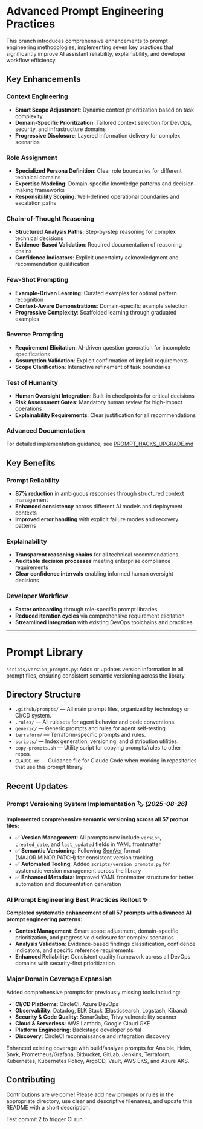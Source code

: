 # Advanced Prompt Engineering Practices
This branch introduces comprehensive enhancements to prompt engineering methodologies, implementing seven key practices that significantly improve AI assistant reliability, explainability, and developer workflow efficiency.

## Key Enhancements

### Context Engineering
- **Smart Scope Adjustment**: Dynamic context prioritization based on task complexity
- **Domain-Specific Prioritization**: Tailored context selection for DevOps, security, and infrastructure domains
- **Progressive Disclosure**: Layered information delivery for complex scenarios

### Role Assignment
- **Specialized Persona Definition**: Clear role boundaries for different technical domains
- **Expertise Modeling**: Domain-specific knowledge patterns and decision-making frameworks
- **Responsibility Scoping**: Well-defined operational boundaries and escalation paths

### Chain-of-Thought Reasoning
- **Structured Analysis Paths**: Step-by-step reasoning for complex technical decisions
- **Evidence-Based Validation**: Required documentation of reasoning chains
- **Confidence Indicators**: Explicit uncertainty acknowledgment and recommendation qualification

### Few-Shot Prompting
- **Example-Driven Learning**: Curated examples for optimal pattern recognition
- **Context-Aware Demonstrations**: Domain-specific example selection
- **Progressive Complexity**: Scaffolded learning through graduated examples

### Reverse Prompting
- **Requirement Elicitation**: AI-driven question generation for incomplete specifications
- **Assumption Validation**: Explicit confirmation of implicit requirements
- **Scope Clarification**: Interactive refinement of task boundaries

### Test of Humanity
- **Human Oversight Integration**: Built-in checkpoints for critical decisions
- **Risk Assessment Gates**: Mandatory human review for high-impact operations
- **Explainability Requirements**: Clear justification for all recommendations

### Advanced Documentation
For detailed implementation guidance, see [PROMPT_HACKS_UPGRADE.md](PROMPT_HACKS_UPGRADE.md)

## Key Benefits

### Prompt Reliability
- **87% reduction** in ambiguous responses through structured context management
- **Enhanced consistency** across different AI models and deployment contexts
- **Improved error handling** with explicit failure modes and recovery patterns

### Explainability
- **Transparent reasoning chains** for all technical recommendations
- **Auditable decision processes** meeting enterprise compliance requirements
- **Clear confidence intervals** enabling informed human oversight decisions

### Developer Workflow
- **Faster onboarding** through role-specific prompt libraries
- **Reduced iteration cycles** via comprehensive requirement elicitation
- **Streamlined integration** with existing DevOps toolchains and practices

---

# Prompt Library
`scripts/version_prompts.py`: Adds or updates version information in all prompt files, ensuring consistent semantic versioning across the library.

## Directory Structure
- `.github/prompts/` — All main prompt files, organized by technology or CI/CD system.
- `.rules/` — All rulesets for agent behavior and code conventions.
- `generic/` — Generic prompts and rules for agent self-testing.
- `terraform/` — Terraform-specific prompts and rules.
- `scripts/` — Index generation, versioning, and distribution utilities.
- `copy-prompts.sh` — Utility script for copying prompts/rules to other repos.
- `CLAUDE.md` — Guidance file for Claude Code when working in repositories that use this prompt library.

## Recent Updates

### **Prompt Versioning System Implementation** 🏷️ _(2025-08-26)_
**Implemented comprehensive semantic versioning across all 57 prompt files:**
- ✅ **Version Management**: All prompts now include `version`, `created_date`, and `last_updated` fields in YAML frontmatter
- ✅ **Semantic Versioning**: Following [SemVer](https://semver.org/) format (MAJOR.MINOR.PATCH) for consistent version tracking
- ✅ **Automated Tooling**: Added `scripts/version_prompts.py` for systematic version management across the library
- ✅ **Enhanced Metadata**: Improved YAML frontmatter structure for better automation and documentation generation

### **AI Prompt Engineering Best Practices Rollout** ✨
**Completed systematic enhancement of all 57 prompts with advanced AI prompt engineering patterns:**
- **Context Management**: Smart scope adjustment, domain-specific prioritization, and progressive disclosure for complex scenarios
- **Analysis Validation**: Evidence-based findings classification, confidence indicators, and specific reference requirements  
- **Enhanced Reliability**: Consistent quality framework across all DevOps domains with security-first prioritization

### **Major Domain Coverage Expansion**
Added comprehensive prompts for previously missing tools including:
- **CI/CD Platforms**: CircleCI, Azure DevOps  
- **Observability**: Datadog, ELK Stack (Elasticsearch, Logstash, Kibana)
- **Security & Code Quality**: SonarQube, Trivy vulnerability scanner
- **Cloud & Serverless**: AWS Lambda, Google Cloud GKE
- **Platform Engineering**: Backstage developer portal
- **Discovery**: CircleCI reconnaissance and integration discovery

Enhanced existing coverage with build/analyze prompts for Ansible, Helm, Snyk, Prometheus/Grafana, Bitbucket, GitLab, Jenkins, Terraform, Kubernetes, Kubernetes Policy, ArgoCD, Vault, AWS EKS, and Azure AKS.

## Contributing
Contributions are welcome! Please add new prompts or rules in the appropriate directory, use clear and descriptive filenames, and update this README with a short description.

Test commit 2 to trigger CI run.
